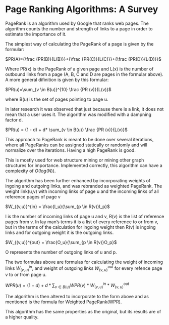 # Page Ranking Algorithms: A Survey
PageRank is an algorithm used by Google that ranks web pages. The algorithm counts the number and strength of links to a page in order to estimate the importance of it. 

The simplest way of calculating the PageRank of a page is given by the formular:

 $PR(A)={\frac {PR(B)}{L(B)}}+{\frac {PR(C)}{L(C)}}+{\frac {PR(D)}{L(D)}}$ 
 
 Where PR(x) is the PageRank of a given page and L(x) is the number of outbound links from a page (A, B, C and D are pages in the formular above). A more general difinition is given by this formular:
 
$PR(u)=\sum_{v \in B(u)}^{10} \frac {PR (v)}{L(v)}$ 

where B(u) is the set of pages pointing to page u.

In later research it was observed that just because there is a link, it does not mean that a user uses it. The algorithm was modified with a dampning factor d. 

$PR(u) = (1 - d) + d* \sum_{v \in B(u)} \frac {PR (v)}{L(v)}$

This approach to PageRank is meant to be done over several iterations, where all PageRanks can be assigned statically or randomly and will normalize over the iterations. Having a high PageRank is good.

This is mostly used for web structure mining or mining other graph structures for importance. Implemented correctly, this algorithm can have a complexity of $O(log(N))$.

The algorithm has been further enhanced by incorporating weights of ingoing and outgoing links, and was rebranded as weighted PageRank.
The weight link(u,v) with incoming links of page u and the incoming links of all reference pages of page v

$W_{(v,u)}^{in} = \frac{I_u}{\sum_{p \in R(v)}I_p}$

I is the number of incoming links of page u and v, R(v) is the list of reference pages from v. In lay man’s terms it is a list of every reference to or from v, but in the terms of the calculation for ingoing weight then R(v) is ingoing links and for outgoing weight it is the outgoing links.

$W_{(v,u)}^{out} = \frac{O_u}{\sum_{p \in R(v)}O_p}$

O represents the number of outgoing links of u and p. 

The two formulas above are formulas for calculating the weight of incoming links $W_{(v,u)}^{in}$, and weight of outgoing links $W_{(v,u)}^{out}$ for every refence page v to or from page u.

$WPR(u) = (1 - d) + d* \sum_{v \in B(u)}WPR(v)*W_{(v,u)}^{in}*W_{(v,u)}^{out}$

The algorithm is then altered to incorporate to the form above and as mentioned is the formula for Weighted PageRank(WPR).

This algorithm has the same properties as the original, but its results are of a higher quality.

